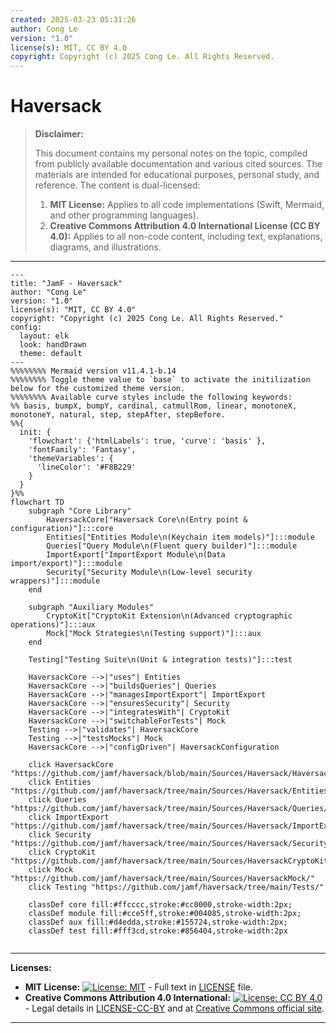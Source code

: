 ```yaml
---
created: 2025-03-23 05:31:26
author: Cong Le
version: "1.0"
license(s): MIT, CC BY 4.0
copyright: Copyright (c) 2025 Cong Le. All Rights Reserved.
---
```




# Haversack
> **Disclaimer:**
>
> This document contains my personal notes on the topic,
> compiled from publicly available documentation and various cited sources.
> The materials are intended for educational purposes, personal study, and reference.
> The content is dual-licensed:
> 1. **MIT License:** Applies to all code implementations (Swift, Mermaid, and other programming languages).
> 2. **Creative Commons Attribution 4.0 International License (CC BY 4.0):** Applies to all non-code content, including text, explanations, diagrams, and illustrations.
---



```mermaid
---
title: "JamF - Haversack"
author: "Cong Le"
version: "1.0"
license(s): "MIT, CC BY 4.0"
copyright: "Copyright (c) 2025 Cong Le. All Rights Reserved."
config:
  layout: elk
  look: handDrawn
  theme: default
---
%%%%%%%% Mermaid version v11.4.1-b.14
%%%%%%%% Toggle theme value to `base` to activate the initilization below for the customized theme version.
%%%%%%%% Available curve styles include the following keywords:
%% basis, bumpX, bumpY, cardinal, catmullRom, linear, monotoneX, monotoneY, natural, step, stepAfter, stepBefore.
%%{
  init: {
    'flowchart': {'htmlLabels': true, 'curve': 'basis' },
    'fontFamily': 'Fantasy',
    'themeVariables': {
      'lineColor': '#F8B229'
    }
  }
}%%
flowchart TD
    subgraph "Core Library"
        HaversackCore["Haversack Core\n(Entry point & configuration)"]:::core
        Entities["Entities Module\n(Keychain item models)"]:::module
        Queries["Query Module\n(Fluent query builder)"]:::module
        ImportExport["ImportExport Module\n(Data import/export)"]:::module
        Security["Security Module\n(Low-level security wrappers)"]:::module
    end

    subgraph "Auxiliary Modules"
        CryptoKit["CryptoKit Extension\n(Advanced cryptographic operations)"]:::aux
        Mock["Mock Strategies\n(Testing support)"]:::aux
    end

    Testing["Testing Suite\n(Unit & integration tests)"]:::test

    HaversackCore -->|"uses"| Entities
    HaversackCore -->|"buildsQueries"| Queries
    HaversackCore -->|"managesImportExport"| ImportExport
    HaversackCore -->|"ensuresSecurity"| Security
    HaversackCore -->|"integratesWith"| CryptoKit
    HaversackCore -->|"switchableForTests"| Mock
    Testing -->|"validates"| HaversackCore
    Testing -->|"testsMocks"| Mock
    HaversackCore -->|"configDriven"| HaversackConfiguration

    click HaversackCore "https://github.com/jamf/haversack/blob/main/Sources/Haversack/Haversack.swift"
    click Entities "https://github.com/jamf/haversack/tree/main/Sources/Haversack/Entities/"
    click Queries "https://github.com/jamf/haversack/tree/main/Sources/Haversack/Queries/"
    click ImportExport "https://github.com/jamf/haversack/tree/main/Sources/Haversack/ImportExport/"
    click Security "https://github.com/jamf/haversack/tree/main/Sources/Haversack/Security/"
    click CryptoKit "https://github.com/jamf/haversack/tree/main/Sources/HaversackCryptoKit/"
    click Mock "https://github.com/jamf/haversack/tree/main/Sources/HaversackMock/"
    click Testing "https://github.com/jamf/haversack/tree/main/Tests/"

    classDef core fill:#ffcccc,stroke:#cc0000,stroke-width:2px;
    classDef module fill:#cce5ff,stroke:#004085,stroke-width:2px;
    classDef aux fill:#d4edda,stroke:#155724,stroke-width:2px;
    classDef test fill:#fff3cd,stroke:#856404,stroke-width:2px
    
```



---
**Licenses:**

- **MIT License:**  [![License: MIT](https://img.shields.io/badge/License-MIT-yellow.svg)](LICENSE) - Full text in [LICENSE](LICENSE) file.
- **Creative Commons Attribution 4.0 International:** [![License: CC BY 4.0](https://licensebuttons.net/l/by/4.0/88x31.png)](LICENSE-CC-BY) - Legal details in [LICENSE-CC-BY](LICENSE-CC-BY) and at [Creative Commons official site](http://creativecommons.org/licenses/by/4.0/).

---